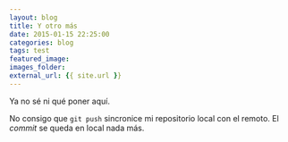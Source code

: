 ```yaml
---
layout: blog
title: Y otro más
date: 2015-01-15 22:25:00
categories: blog
tags: test
featured_image:
images_folder:
external_url: {{ site.url }}
---
```

Ya no sé ni qué poner aquí.<Sigue Leyendo>

No consigo que <code>git push</code> sincronice mi repositorio local con el remoto. El *commit* se queda en local nada más.